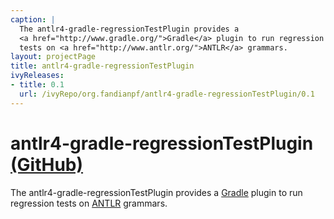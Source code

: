 ```yaml
---
caption: |
  The antlr4-gradle-regressionTestPlugin provides a 
  <a href="http://www.gradle.org/">Gradle</a> plugin to run regression 
  tests on <a href="http://www.antlr.org/">ANTLR</a> grammars.
layout: projectPage
title: antlr4-gradle-regressionTestPlugin
ivyReleases:
- title: 0.1
  url: /ivyRepo/org.fandianpf/antlr4-gradle-regressionTestPlugin/0.1
---
```


# antlr4-gradle-regressionTestPlugin [(GitHub)](https://github.com/fandianpf/antlr4-gradle-regressionTestPlugin)

The antlr4-gradle-regressionTestPlugin provides a 
[Gradle](http://www.gradle.org/) plugin to run regression tests on 
[ANTLR](http://www.antlr.org/) grammars.

